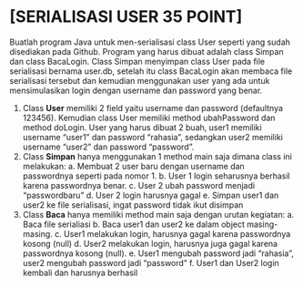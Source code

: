 # [SERIALISASI USER 35 POINT] 
Buatlah program Java untuk men-serialisasi class User seperti yang sudah disediakan pada Github.  Program yang harus dibuat adalah class Simpan dan class BacaLogin.  Class Simpan menyimpan class User pada file serialisasi bernama user.db, setelah itu class BacaLogin akan membaca file serialisasi tersebut dan kemudian menggunakan user yang ada untuk mensimulasikan login dengan username dan password yang benar.

1. Class <strong>User</strong> memiliki 2 field yaitu username dan password (defaultnya 123456).  Kemudian class User memiliki method ubahPassword dan method doLogin.  User yang harus dibuat 2 buah, user1 memiliki username “user1” dan password “rahasia”, sedangkan user2 memiliki username “user2” dan password “password”.
2. Class <strong>Simpan</strong> hanya menggunakan 1 method main saja dimana class ini melakukan:
    a. Membuat 2 user baru dengan username dan passwordnya seperti pada nomor 1.
    b. User 1 login seharusnya berhasil karena passwordnya benar.
    c. User 2 ubah password menjadi “passwordbaru”
    d. User 2 login harusnya gagal
    e. Simpan user1 dan user2 ke file serialisasi, ingat password tidak ikut disimpan
3.	Class <strong>Baca</strong> hanya memiliki method main saja dengan urutan kegiatan:
    a. Baca file serialiasi
    b. Baca user1 dan user2 ke dalam object masing-masing.
    c. User1 melakukan login, harusnya gagal karena passwordnya kosong (null)
    d. User2 melakukan login, harusnya juga gagal karena passwordnya kosong (null).
    e. User1 mengubah password jadi “rahasia”, user2 mengubah password jadi “password”
    f. User1 dan User2 login kembali dan harusnya berhasil
